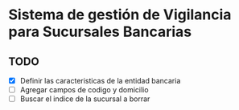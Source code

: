 # Sistema de gestión de Vigilancia para Sucursales Bancarias

## TODO
- [x] Definir las caracteristicas de la entidad bancaria
- [ ] Agregar campos de codigo y domicilio
- [ ] Buscar el indice de la sucursal a borrar